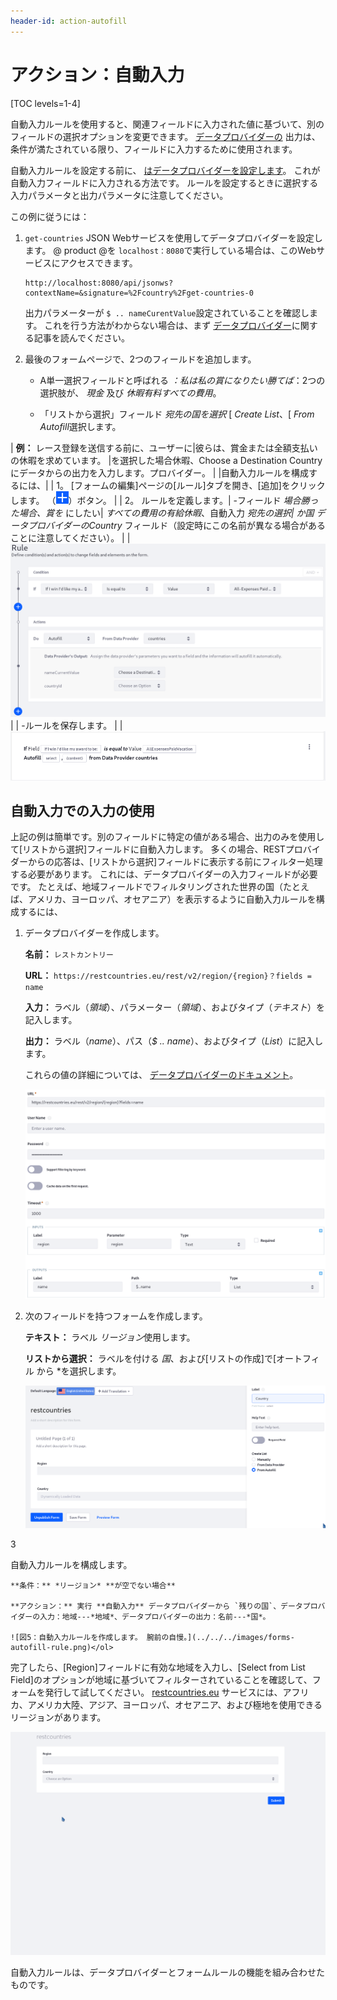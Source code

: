 ```yaml
---
header-id: action-autofill
---
```


# アクション：自動入力

[TOC levels=1-4]

自動入力ルールを使用すると、関連フィールドに入力された値に基づいて、別のフィールドの選択オプションを変更できます。 [データプロバイダーの](/docs/7-1/user/-/knowledge_base/u/data-providers) 出力は、条件が満たされている限り、フィールドに入力するために使用されます。

自動入力ルールを設定する前に、 [はデータプロバイダーを設定します](/docs/7-1/user/-/knowledge_base/u/data-providers)。 これが自動入力フィールドに入力される方法です。 ルールを設定するときに選択する入力パラメータと出力パラメータに注意してください。

この例に従うには：

1.  `get-countries` JSON Webサービスを使用してデータプロバイダーを設定します。 @ product @を `localhost：8080`で実行している場合は、このWebサービスにアクセスできます。
   
        http://localhost:8080/api/jsonws?contextName=&signature=%2Fcountry%2Fget-countries-0

    出力パラメーターが `$ .. nameCurentValue`設定されていることを確認します。 これを行う方法がわからない場合は、まず [データプロバイダー](/docs/7-1/user/-/knowledge_base/u/data-providers)に関する記事を読んでください。

2.  最後のフォームページで、2つのフィールドを追加します。

      - A単一選択フィールドと呼ばれる *：私は私の賞になりたい勝てば*：2つの選択肢が、 *現金* 及び *休暇有料すべての費用*。

      - 「リストから選択」フィールド *宛先の国を選択* [ *Create List*、[ *From Autofill*選択します。

| **例：** レース登録を送信する前に、ユーザーに|彼らは、賞金または全額支払いの休暇を求めています。 |を選択した場合休暇、Choose a Destination Countryにデータからの出力を入力します。プロバイダー。 | |自動入力ルールを構成するには、| | 1。 [フォームの編集]ページの[ルール]タブを開き、[追加]をクリックします。 （![Add](../../../images/icon-add.png)）ボタン。 | | 2。 ルールを定義します。| -フィールド *場合勝った場合、賞を* にしたい| *すべての費用の有給休暇*、自動入力 *宛先の選択| *か国* データプロバイダーのCountry* フィールド（設定時にこの名前が異なる場合があることに注意してください）。 | | ![Figure 1: Build form rules quickly by defining your conditions and actions.](../../../images/forms-autofill.png) | | -ルールを保存します。 | | ![図2：ルールが保存されると、ルールが表示されるので、ルールの内容を簡単に理解できます。](../../../images/forms-autofill2.png)

## 自動入力での入力の使用

上記の例は簡単です。別のフィールドに特定の値がある場合、出力のみを使用して[リストから選択]フィールドに自動入力します。 多くの場合、RESTプロバイダーからの応答は、[リストから選択]フィールドに表示する前にフィルター処理する必要があります。 これには、データプロバイダーの入力フィールドが必要です。 たとえば、地域フィールドでフィルタリングされた世界の国（たとえば、アメリカ、ヨーロッパ、オセアニア）を表示するように自動入力ルールを構成するには、

1.  データプロバイダーを作成します。

    **名前：** `レストカントリー`

    **URL：** `https://restcountries.eu/rest/v2/region/{region}？fields = name`

    **入力：** ラベル（*領域*）、パラメーター（*領域*）、およびタイプ（*テキスト*）を記入します。

    **出力：** ラベル（*name*）、パス（*$ .. name*）、およびタイプ（*List*）に記入します。

    これらの値の詳細については、 [データプロバイダーのドキュメント](/docs/7-1/user/-/knowledge_base/u/data-providers)。

    ![図3：自動入力ルールのデータプロバイダーを作成します。](../../../images/forms-autofill-data-provider.png)

2.  次のフィールドを持つフォームを作成します。

    **テキスト：** ラベル *リージョン*使用します。

    **リストから選択：** ラベルを付ける *国*、および[リストの作成]で[オートフィル</em> から *を選択します。</p>

    ![図4：テキストフィールドとリストフィールドから選択してフォームを作成します。 これらは、データプロバイダーに入力を提供し、その出力によって自動入力されるために使用されます。](../../../images/forms-autofill-input-output-fields.png)</li>

3

自動入力ルールを構成します。

    **条件：** *リージョン* **が空でない場合**

    **アクション：** 実行 **自動入力** データプロバイダーから `残りの国`、データプロバイダーの入力：地域---*地域*、データプロバイダーの出力：名前---*国*。

    ![図5：自動入力ルールを作成します。 腕前の自慢。](../../../images/forms-autofill-rule.png)</ol>

完了したら、[Region]フィールドに有効な地域を入力し、[Select from List Field]のオプションが地域に基づいてフィルターされていることを確認して、フォームを発行して試してください。 [restcountries.eu](https://restcountries.eu) サービスには、アフリカ、アメリカ大陸、アジア、ヨーロッパ、オセアニア、および極地を使用できるリージョンがあります。

![図6：世界の地域で国をフィルタリングします。](../../../images/forms-autofill-region.gif)

自動入力ルールは、データプロバイダーとフォームルールの機能を組み合わせたものです。
